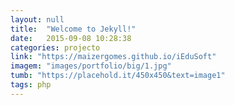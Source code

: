```yaml
---
layout: null
title:  "Welcome to Jekyll!"
date:   2015-09-08 10:28:38
categories: projecto
link: "https://maizergomes.github.io/iEduSoft"
imagem: "images/portfolio/big/1.jpg"
tumb: "https://placehold.it/450x450&text=image1"
tags: php
---
```

